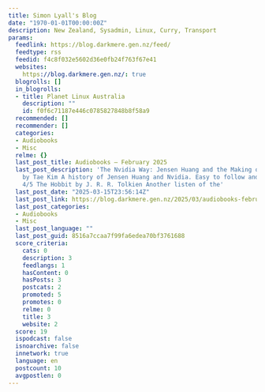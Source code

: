 ```yaml
---
title: Simon Lyall's Blog
date: "1970-01-01T00:00:00Z"
description: New Zealand, Sysadmin, Linux, Curry, Transport
params:
  feedlink: https://blog.darkmere.gen.nz/feed/
  feedtype: rss
  feedid: f4c8f032e5602d36e0fb24f763f67e41
  websites:
    https://blog.darkmere.gen.nz/: true
  blogrolls: []
  in_blogrolls:
  - title: Planet Linux Australia
    description: ""
    id: f0f6c71187e446c0785827848b8f58a9
  recommended: []
  recommender: []
  categories:
  - Audiobooks
  - Misc
  relme: {}
  last_post_title: Audiobooks – February 2025
  last_post_description: 'The Nvidia Way: Jensen Huang and the Making of a Tech Giant
    by Tae Kim A history of Jensen Huang and Nvidia. Easy to follow and interesting.
    4/5 The Hobbit by J. R. R. Tolkien Another listen of the'
  last_post_date: "2025-03-15T23:56:14Z"
  last_post_link: https://blog.darkmere.gen.nz/2025/03/audiobooks-february-2025/
  last_post_categories:
  - Audiobooks
  - Misc
  last_post_language: ""
  last_post_guid: 8516a7ccaa7f99fa6edea70bf3761688
  score_criteria:
    cats: 0
    description: 3
    feedlangs: 1
    hasContent: 0
    hasPosts: 3
    postcats: 2
    promoted: 5
    promotes: 0
    relme: 0
    title: 3
    website: 2
  score: 19
  ispodcast: false
  isnoarchive: false
  innetwork: true
  language: en
  postcount: 10
  avgpostlen: 0
---
```

